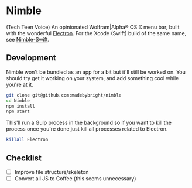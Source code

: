 Nimble
==

(Tech Teen Voice) An opinionated Wolfram|Alpha® OS X menu bar, built with the wonderful [Electron](http://electron.atom.io/). For the Xcode (Swift) build of the same name, see [Nimble-Swift](https://github.com/madebybright/Nimble-Swift).

## Development
Nimble won't be bundled as an app for a bit but it'll still be worked on. You should try get it working on your system, and add something cool while you're at it.

```bash
git clone git@github.com:madebybright/nimble
cd Nimble
npm install
npm start
```

This'll run a Gulp process in the background so if you want to kill the process once you're done just kill all processes related to Electron.

```bash
killall Electron
```


## Checklist
- [ ] Improve file structure/skeleton
- [ ] Convert all JS to Coffee (this seems unnecessary)
